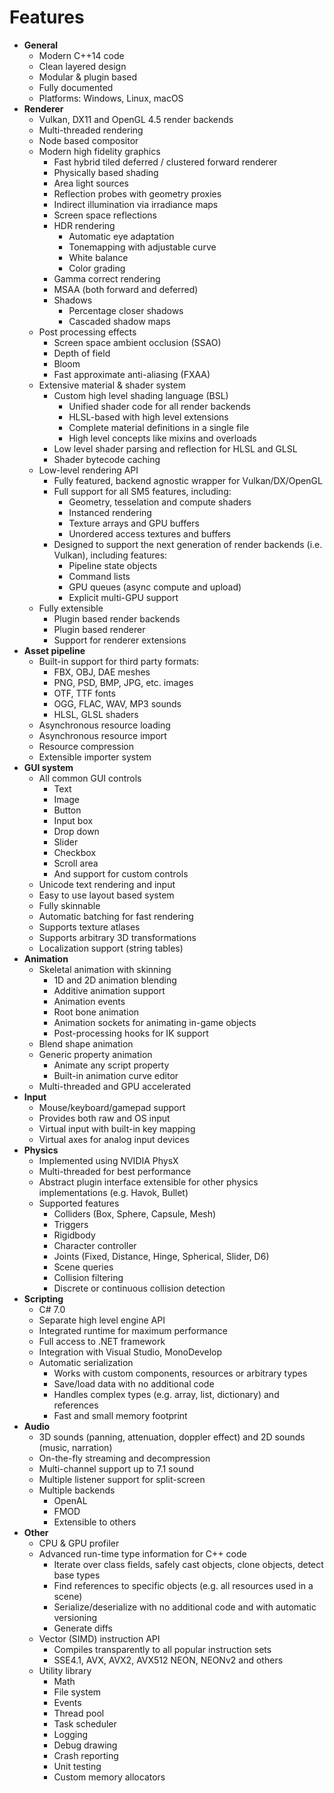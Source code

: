 # Features

* __General__
	* Modern C++14 code
	* Clean layered design
	* Modular & plugin based
	* Fully documented
	* Platforms: Windows, Linux, macOS
* __Renderer__
	* Vulkan, DX11 and OpenGL 4.5 render backends
	* Multi-threaded rendering
	* Node based compositor
	* Modern high fidelity graphics
		* Fast hybrid tiled deferred / clustered forward renderer
		* Physically based shading
		* Area light sources
		* Reflection probes with geometry proxies
		* Indirect illumination via irradiance maps
		* Screen space reflections
		* HDR rendering
			* Automatic eye adaptation
			* Tonemapping with adjustable curve
			* White balance
			* Color grading
		* Gamma correct rendering    
		* MSAA (both forward and deferred)
		* Shadows
			* Percentage closer shadows
			* Cascaded shadow maps
	* Post processing effects
		* Screen space ambient occlusion (SSAO)
		* Depth of field
		* Bloom
		* Fast approximate anti-aliasing (FXAA)
	* Extensive material & shader system
		* Custom high level shading language (BSL)
			* Unified shader code for all render backends
			* HLSL-based with high level extensions
			* Complete material definitions in a single file
			* High level concepts like mixins and overloads
		* Low level shader parsing and reflection for HLSL and GLSL
		* Shader bytecode caching
	* Low-level rendering API
		* Fully featured, backend agnostic wrapper for Vulkan/DX/OpenGL
		* Full support for all SM5 features, including:
			* Geometry, tesselation and compute shaders
			* Instanced rendering
			* Texture arrays and GPU buffers
			* Unordered access textures and buffers
		* Designed to support the next generation of render backends (i.e. Vulkan), including features:
			* Pipeline state objects
			* Command lists
			* GPU queues (async compute and upload)
			* Explicit multi-GPU support
	* Fully extensible
		* Plugin based render backends
		* Plugin based renderer
		* Support for renderer extensions
* __Asset pipeline__
	* Built-in support for third party formats:
		* FBX, OBJ, DAE meshes
		* PNG, PSD, BMP, JPG, etc. images
		* OTF, TTF fonts
		* OGG, FLAC, WAV, MP3 sounds
		* HLSL, GLSL shaders
	* Asynchronous resource loading
	* Asynchronous resource import
	* Resource compression
	* Extensible importer system
* __GUI system__
	* All common GUI controls
		* Text
		* Image
		* Button
		* Input box
		* Drop down
		* Slider
		* Checkbox
		* Scroll area
		* And support for custom controls
	* Unicode text rendering and input
	* Easy to use layout based system
	* Fully skinnable
	* Automatic batching for fast rendering
	* Supports texture atlases
	* Supports arbitrary 3D transformations
	* Localization support (string tables)
* __Animation__
	* Skeletal animation with skinning
		* 1D and 2D animation blending
		* Additive animation support
		* Animation events
		* Root bone animation
		* Animation sockets for animating in-game objects
		* Post-processing hooks for IK support
	* Blend shape animation
	* Generic property animation
		* Animate any script property
		* Built-in animation curve editor
	* Multi-threaded and GPU accelerated
* __Input__
	* Mouse/keyboard/gamepad support
	* Provides both raw and OS input
	* Virtual input with built-in key mapping
	* Virtual axes for analog input devices
* __Physics__
	* Implemented using NVIDIA PhysX
	* Multi-threaded for best performance
	* Abstract plugin interface extensible for other physics implementations (e.g. Havok, Bullet)
	* Supported features
		* Colliders (Box, Sphere, Capsule, Mesh)
		* Triggers
		* Rigidbody
		* Character controller
		* Joints (Fixed, Distance, Hinge, Spherical, Slider, D6)
		* Scene queries
		* Collision filtering
		* Discrete or continuous collision detection
* __Scripting__
	* C# 7.0
	* Separate high level engine API
	* Integrated runtime for maximum performance
	* Full access to .NET framework
	* Integration with Visual Studio, MonoDevelop
	* Automatic serialization
		* Works with custom components, resources or arbitrary types
		* Save/load data with no additional code
		* Handles complex types (e.g. array, list, dictionary) and references
		* Fast and small memory footprint
* __Audio__
	* 3D sounds (panning, attenuation, doppler effect) and 2D sounds (music, narration)
	* On-the-fly streaming and decompression
	* Multi-channel support up to 7.1 sound
	* Multiple listener support for split-screen
	* Multiple backends
		* OpenAL
		* FMOD
		* Extensible to others
* __Other__
	* CPU & GPU profiler 
	* Advanced run-time type information for C++ code
		* Iterate over class fields, safely cast objects, clone objects, detect base types
		* Find references to specific objects (e.g. all resources used in a scene)
		* Serialize/deserialize with no additional code and with automatic versioning
		* Generate diffs
	* Vector (SIMD) instruction API
		* Compiles transparently to all popular instruction sets
		* SSE4.1, AVX, AVX2, AVX512 NEON, NEONv2 and others    
	* Utility library
		* Math
		* File system
		* Events
		* Thread pool
		* Task scheduler
		* Logging
		* Debug drawing
		* Crash reporting
		* Unit testing
		* Custom memory allocators
